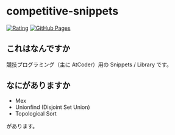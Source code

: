 # competitive-snippets

[![Rating](https://badgen.org/img/atcoder/kyre/rating/algorithm?style=plastic)](https://atcoder.jp/users/kyre?contestType=algo)
[![GitHub Pages](https://img.shields.io/static/v1?label=GitHub+Pages&message=+&color=brightgreen&logo=github)](https://Kyure-A.github.io/competitive-snippets.git/)

## これはなんですか

競技プログラミング（主に AtCoder）用の Snippets / Library です。

## なにがありますか

- Mex
- Unionfind (Disjoint Set Union)
- Topological Sort

があります。
